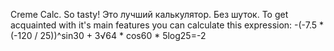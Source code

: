 ﻿Creme Calc. So tasty! 
Это лучший калькулятор. Без шуток. 
To get acquainted with it's main features you can calculate this expression:
-(-7.5 * (-120 / 25))^sin30 + 3√64 * cos60 * 5log25=-2

